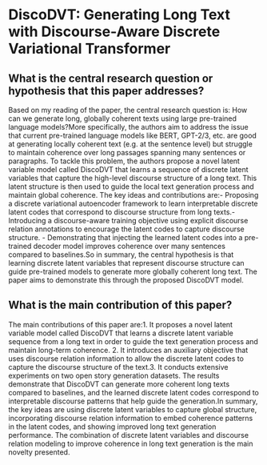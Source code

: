 # DiscoDVT: Generating Long Text with Discourse-Aware Discrete Variational   Transformer

## What is the central research question or hypothesis that this paper addresses?

Based on my reading of the paper, the central research question is: How can we generate long, globally coherent texts using large pre-trained language models?More specifically, the authors aim to address the issue that current pre-trained language models like BERT, GPT-2/3, etc. are good at generating locally coherent text (e.g. at the sentence level) but struggle to maintain coherence over long passages spanning many sentences or paragraphs. To tackle this problem, the authors propose a novel latent variable model called DiscoDVT that learns a sequence of discrete latent variables that capture the high-level discourse structure of a long text. This latent structure is then used to guide the local text generation process and maintain global coherence. The key ideas and contributions are:- Proposing a discrete variational autoencoder framework to learn interpretable discrete latent codes that correspond to discourse structure from long texts.- Introducing a discourse-aware training objective using explicit discourse relation annotations to encourage the latent codes to capture discourse structure. - Demonstrating that injecting the learned latent codes into a pre-trained decoder model improves coherence over many sentences compared to baselines.So in summary, the central hypothesis is that learning discrete latent variables that represent discourse structure can guide pre-trained models to generate more globally coherent long text. The paper aims to demonstrate this through the proposed DiscoDVT model.


## What is the main contribution of this paper?

The main contributions of this paper are:1. It proposes a novel latent variable model called DiscoDVT that learns a discrete latent variable sequence from a long text in order to guide the text generation process and maintain long-term coherence. 2. It introduces an auxiliary objective that uses discourse relation information to allow the discrete latent codes to capture the discourse structure of the text.3. It conducts extensive experiments on two open story generation datasets. The results demonstrate that DiscoDVT can generate more coherent long texts compared to baselines, and the learned discrete latent codes correspond to interpretable discourse patterns that help guide the generation.In summary, the key ideas are using discrete latent variables to capture global structure, incorporating discourse relation information to embed coherence patterns in the latent codes, and showing improved long text generation performance. The combination of discrete latent variables and discourse relation modeling to improve coherence in long text generation is the main novelty presented.
